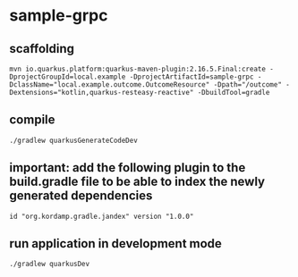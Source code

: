 # sample-grpc 

## scaffolding

```shell
mvn io.quarkus.platform:quarkus-maven-plugin:2.16.5.Final:create -DprojectGroupId=local.example -DprojectArtifactId=sample-grpc -DclassName="local.example.outcome.OutcomeResource" -Dpath="/outcome" -Dextensions="kotlin,quarkus-resteasy-reactive" -DbuildTool=gradle
```

## compile

```shell
./gradlew quarkusGenerateCodeDev
```

## important: add the following plugin to the build.gradle file to be able to index the newly generated dependencies

```text
id "org.kordamp.gradle.jandex" version "1.0.0"
```

## run application in development mode

```shell
./gradlew quarkusDev
```
